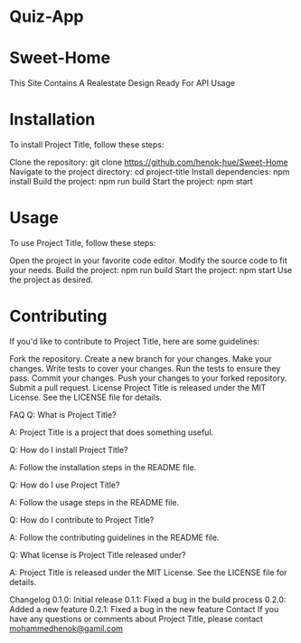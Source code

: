 # Quiz-App
# Sweet-Home


This Site Contains A Realestate Design Ready For API Usage

# Installation
To install Project Title, follow these steps:

Clone the repository: git clone https://github.com/henok-hue/Sweet-Home
Navigate to the project directory: cd project-title
Install dependencies: npm install
Build the project: npm run build
Start the project: npm start
# Usage
To use Project Title, follow these steps:

Open the project in your favorite code editor.
Modify the source code to fit your needs.
Build the project: npm run build
Start the project: npm start
Use the project as desired.
# Contributing
If you'd like to contribute to Project Title, here are some guidelines:

Fork the repository.
Create a new branch for your changes.
Make your changes.
Write tests to cover your changes.
Run the tests to ensure they pass.
Commit your changes.
Push your changes to your forked repository.
Submit a pull request.
License
Project Title is released under the MIT License. See the LICENSE file for details.




FAQ
Q: What is Project Title?

A: Project Title is a project that does something useful.

Q: How do I install Project Title?

A: Follow the installation steps in the README file.

Q: How do I use Project Title?

A: Follow the usage steps in the README file.

Q: How do I contribute to Project Title?

A: Follow the contributing guidelines in the README file.

Q: What license is Project Title released under?

A: Project Title is released under the MIT License. See the LICENSE file for details.

Changelog
0.1.0: Initial release
0.1.1: Fixed a bug in the build process
0.2.0: Added a new feature
0.2.1: Fixed a bug in the new feature
Contact
If you have any questions or comments about Project Title, please contact mohammedhenok@gamil.com
